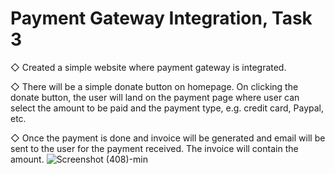 # Payment Gateway Integration, Task 3
◇ Created a simple website where payment gateway is integrated.

◇ There will be a simple donate button on homepage. On clicking
the donate button, the user will land on the payment page where
user can select the amount to be paid and the payment type, e.g.
credit card, Paypal, etc.

◇ Once the payment is done and invoice will be generated and
email will be sent to the user for the payment received. The
invoice will contain the amount.
![Screenshot (408)-min](https://user-images.githubusercontent.com/108628536/226688625-ee15c6a6-af90-45c2-848a-460d068f8d3d.png)
